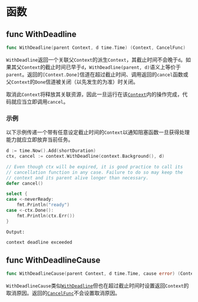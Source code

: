 # 函数

## func WithDeadline

```go
func WithDeadline(parent Context, d time.Time) (Context, CancelFunc)
```

`WithDeadline`返回一个关联父`Context`的派生`Context`，其截止时间不会晚于`d`。如果其父`Context`的截止时间已早于`d`，`WithDeadline(parent, d)`语义上等价于`parent`。返回的`[Context.Done]`信道在超过截止时间、调用返回的`cancel`函数或父`Context`的`Done`信道被关闭（以先发生的为准）时关闭。

取消此`Context`将释放其关联资源，因此一旦运行在该[`Context`](context.md#type-context)内的操作完成，代码就应当立即调用`cancel`。

### 示例

以下示例传递一个带有任意设定截止时间的`Context`以通知阻塞函数一旦获得处理能力就应立即放弃当前任务。

```go
d := time.Now().Add(shortDuration)
ctx, cancel := context.WithDeadline(context.Background(), d)

// Even though ctx will be expired, it is good practice to call its
// cancellation function in any case. Failure to do so may keep the
// context and its parent alive longer than necessary.
defer cancel()

select {
case <-neverReady:
    fmt.Println("ready")
case <-ctx.Done():
    fmt.Println(ctx.Err())
}
```

```text
Output:

context deadline exceeded
```

## func WithDeadlineCause

```go
func WithDeadlineCause(parent Context, d time.Time, cause error) (Context, CancelFunc)
```

`WithDeadlineCause`类似[`WithDeadline`](#func-withdeadline)但也在超过截止时间时设置返回`Context`的取消原因。返回的[`CancelFunc`](withcancel.md#type-cancelfunc)不会设置取消原因。
